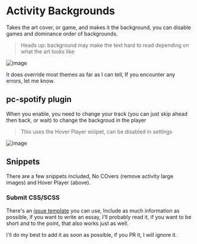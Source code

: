 # Activity Backgrounds
Takes the art cover, or game, and makes it the background, you can disable games and dominance order of backgrounds.
> Heads up: background may make the text hard to read depending on what the art looks like

![image](https://crenshaw.otters.store/uploads/b1215eff-59ca-4766-99c4-8d7ffb87d6a7/5Ur1YhyM.png)

It does override most themes as far as I can tell, If you encounter any errors, let me know.

## pc-spotify plugin
When you enable, you need to change your track (you can just skip ahead then back, or wait) to change the backgroud in the player
> This uses the Hover Player sniipet, can be disabled in settings

![image](https://crenshaw.otters.store/uploads/b1215eff-59ca-4766-99c4-8d7ffb87d6a7/jFiSkYzU.gif)

## Snippets
There are a few snippets included, No COvers (remove activity large images) and Hover Player (above).

### Submit CSS/SCSS
There's an [issue template](https://github.com/Crenshaw1312/ActivityBackgrounds/issues/new?assignees=Crenshaw1312&labels=enhancement&template=css-request.md&title=CSS+Request) you can use, Include as much information as possible, if you want to write an essay, I'll probably read it, if you want to be short and to the point, that also works just as well.

I'll do my best to add it as soon as possible, if you PR it, I will ignore it.